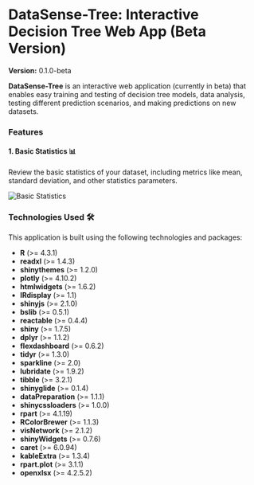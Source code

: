 # DataSense-Tree: Interactive Decision Tree Web App (Beta Version)

**Version:** 0.1.0-beta

**DataSense-Tree** is an interactive web application (currently in beta) that enables easy training and testing of decision tree models, data analysis, testing different prediction scenarios, and making predictions on new datasets.

### Features

#### 1. **Basic Statistics** 📊
   Review the basic statistics of your dataset, including metrics like mean, standard deviation, and other statistics parameters.
   
   ![Basic Statistics](statistics_table_screen.png)







### Technologies Used 🛠️

This application is built using the following technologies and packages:

- **R** (>= 4.3.1)
- **readxl** (>= 1.4.3) 
- **shinythemes** (>= 1.2.0) 
- **plotly** (>= 4.10.2) 
- **htmlwidgets** (>= 1.6.2) 
- **IRdisplay** (>= 1.1) 
- **shinyjs** (>= 2.1.0) 
- **bslib** (>= 0.5.1) 
- **reactable** (>= 0.4.4) 
- **shiny** (>= 1.7.5) 
- **dplyr** (>= 1.1.2) 
- **flexdashboard** (>= 0.6.2) 
- **tidyr** (>= 1.3.0) 
- **sparkline** (>= 2.0) 
- **lubridate** (>= 1.9.2) 
- **tibble** (>= 3.2.1) 
- **shinyglide** (>= 0.1.4) 
- **dataPreparation** (>= 1.1.1) 
- **shinycssloaders** (>= 1.0.0) 
- **rpart** (>= 4.1.19) 
- **RColorBrewer** (>= 1.1.3) 
- **visNetwork** (>= 2.1.2) 
- **shinyWidgets** (>= 0.7.6) 
- **caret** (>= 6.0.94) 
- **kableExtra** (>= 1.3.4) 
- **rpart.plot** (>= 3.1.1) 
- **openxlsx** (>= 4.2.5.2) 
